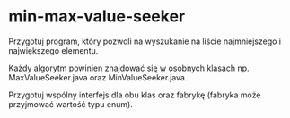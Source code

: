 # min-max-value-seeker
Przygotuj program, który pozwoli na wyszukanie na liście najmniejszego i największego elementu. 

Każdy algorytm powinien znajdować się w osobnych klasach np. MaxValueSeeker.java oraz MinValueSeeker.java. 

Przygotuj wspólny interfejs dla obu klas oraz fabrykę (fabryka może przyjmować wartość typu enum).
